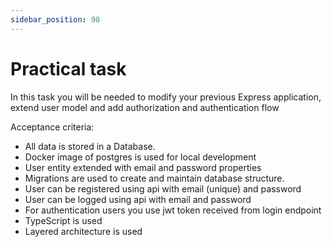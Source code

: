 ```yaml
---
sidebar_position: 98
---
```


# Practical task

In this task you will be needed to modify your previous Express application, extend user model and add authorization and authentication flow

Acceptance criteria:
- All data is stored in a Database.
- Docker image of postgres is used for local development
- User entity extended with email and password properties
- Migrations are used to create and maintain database structure.
- User can be registered using api with email (unique) and password
- User can be logged using api with email and password
- For authentication users you use jwt token received from login endpoint
- TypeScript is used
- Layered architecture is used